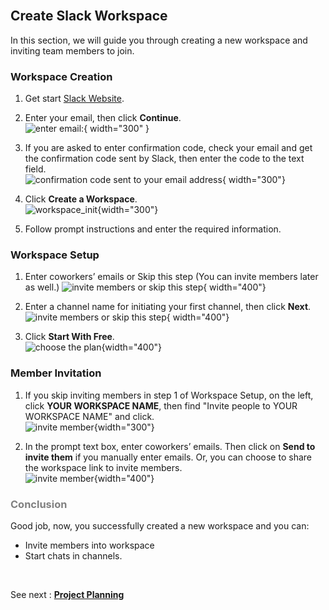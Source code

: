 <br>

## Create Slack Workspace

In this section, we will guide you through creating a new workspace and inviting team members to join.

### Workspace Creation

1. Get start [Slack Website](https://slack.com/get-started#/createnew).

2. Enter your email, then click **Continue**.  
    ![enter email:](.\images\enter_email.jpg){ width="300" }

3. If you are asked to enter confirmation code, check your email and get the confirmation code sent by Slack, then enter the code to the text field.  
    ![confirmation code sent to your email address](.\images\confirmation_code.jpg){ width="300"}

4. Click **Create a Workspace**.  
    ![workspace_init](./images/workspace_init.png){width="300"}

5. Follow prompt instructions and enter the required information.

### Workspace Setup  

1. Enter coworkers’ emails or Skip this step (You can invite members later as well.)
    ![invite members or skip this step](.\images\invite_member_init.jpg){ width="400"}

2. Enter a channel name for initiating your first channel, then click **Next**.
    ![invite members or skip this step](.\images\init_channel.jpg){ width="400"}  

3. Click **Start With Free**.  
    ![choose the plan](.\images\choose_plan.jpg){width="400"}

### Member Invitation

1. If you skip inviting members in step 1 of Workspace Setup, on the left, click **YOUR WORKSPACE NAME**, then find "Invite people to YOUR WORKSPACE NAME" and click.  
    ![invite member](./images/invite_member.png){width="300"}

2. In the prompt text box, enter coworkers’ emails. Then click on **Send to invite them** if you manually enter emails. Or, you can choose to share the workspace link to invite members.  
    ![invite member](.\images\invite_member.jpg){width="400"}  

### <span style="color:grey"> Conclusion </span>

Good job, now, you successfully created a new workspace and you can:

* Invite members into workspace  
* Start chats in channels.    

<br>

See next : **[Project Planning](project_planning.md)**